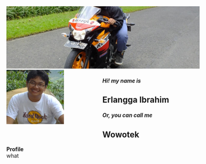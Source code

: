 <body>
<link rel="stylesheet" href="https://cdn.jsdelivr.net/npm/bulma@0.9.0/css/bulma.min.css">
<script defer src="https://use.fontawesome.com/releases/v5.3.1/js/all.js"></script>
<img src="top_pic.jpg" alt="top pic">
<div class="columns py-0 px-0">
    <div class="column mx-0 my-0 is-one-fifth">
        <img src="small_pic.jpg" alt="top pic" class="mt-4" style="width: 150px">
    </div>
    <div class="column mx-0 my-0 py-0">
        <h4 class="subtitle is-6"><i>Hi! my name is</i></h4>
        <h2 class="title is-3 has-text-centered">Erlangga Ibrahim</h4>
        <h4 class="subtitle is-7"><i>Or, you can call me</i></h4>
        <h2 class="title is-5 has-text-centered">Wowotek</h4>
    </div>
</div>
<div class="columns">
    <div class="column mx-0 my-0">
        <section>
            <div class="mx-0 my-0 py-3">
                <i class="fas fa-user fa-2x"></i>
                <h4 class="title is-4" style="display: inline;">Profile</h4>
            </div>
            <article>
            what
            </article>
        </section>
    </div>
    <div class="column mx-0 my-0">
    </div>
</div>
</body>

<!-- ### Hi there 👋 -->

<!--
**wowotek/wowotek** is a ✨ _special_ ✨ repository because its `README.md` (this file) appears on your GitHub profile.

Here are some ideas to get you started:

- 🔭 I’m currently working on ...
- 🌱 I’m currently learning ...
- 👯 I’m looking to collaborate on ...
- 🤔 I’m looking for help with ...
- 💬 Ask me about ...
- 📫 How to reach me: ...
- 😄 Pronouns: ...
- ⚡ Fun fact: ...
-->
